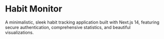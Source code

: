 # Habit Monitor

A minimalistic, sleek habit tracking application built with Next.js 14, featuring secure authentication, comprehensive statistics, and beautiful visualizations.
